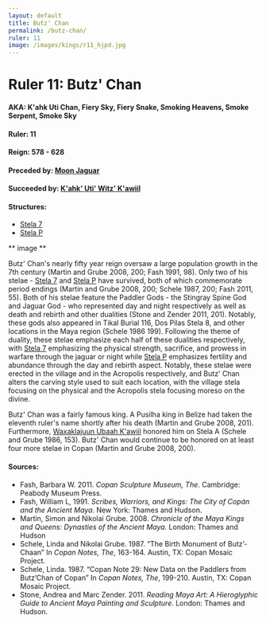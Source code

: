 ```yaml
---
layout: default
title: Butz' Chan
permalink: /butz-chan/
ruler: 11
image: /images/kings/r11_hjpd.jpg
---
```


# Ruler 11: Butz' Chan

#### <strong>AKA:</strong> K'ahk Uti Chan, Fiery Sky, Fiery Snake,  Smoking Heavens, Smoke Serpent, Smoke Sky
#### <strong>Ruler:</strong> 11
#### <strong>Reign:</strong> 578 - 628
#### <strong>Preceded by:</strong> <a href="{{site.baseurl}}/moon-jaguar">Moon Jaguar</a>
#### <strong>Succeeded by:</strong> <a href="{{site.baseurl}}/kahk-uti-witz-kawiil">K'ahk' Uti' Witz' K'awiil</a>
#### <strong>Structures:</strong>
<ul>
<li><a href="{{site.baseurl}}/stela-7">Stela 7</a></li>
<li><a href="{{site.baseurl}}/stela-p">Stela P</a></li>
</ul>

** image **

Butz' Chan's nearly fifty year reign oversaw a large population growth in the 7th century (Martin and Grube 2008, 200; Fash 1991, 98). Only two of his stelae - <a href="{{site.baseurl}}/stela-7">Stela 7</a> and <a href="{{site.baseurl}}/stela-p">Stela P</a> have survived, both of which commemorate period endings (Martin and Grube 2008, 200; Schele 1987, 200; Fash 2011, 55). Both of his stelae feature the Paddler Gods - the Stingray Spine God and Jaguar God - who represented day and night respectively as well as death and rebirth and other dualities (Stone and Zender 2011, 201). Notably, these gods also appeared in Tikal Burial 116, Dos Pilas Stela 8, and other locations in the Maya region (Schele 1986 199).  Following the theme of duality, these stelae emphasize each half of these dualities respectively, with <a href="{{site.baseurl}}/stela-7">Stela 7</a> emphasizing the physical strength, sacrifice, and prowess in warfare through the jaguar or night while <a href="{{site.baseurl}}/stela-p">Stela P</a> emphasizes fertility and abundance through the day and rebirth aspect. Notably, these stelae were erected in the village and in the Acropolis respectively, and Butz' Chan alters the carving style used to suit each location, with the village stela focusing on the physical and the Acropolis stela focusing moreso on the divine.

Butz' Chan was a fairly famous king. A Pusilha king in Belize had taken the eleventh ruler's name shortly after his death (Martin and Grube 2008, 201). Furthermore, <a href="waxaklajuun-ubaah-kawiil">Waxaklajuun Ubaah K'awiil</a> honored him on Stela A (Schele and Grube 1986, 153). Butz' Chan would continue to be honored on at least four more stelae in Copan (Martin and Grube 2008, 200).


#### <strong>Sources:</strong>
<ul>
<li>Fash, Barbara W. 2011. <cite>Copan Sculpture Museum, The</cite>. Cambridge:
    Peabody Museum Press.</li>
<li>Fash, William L, 1991. <cite>Scribes, Warriors, and Kings: The City of Copán and the Ancient Maya</cite>. New York: Thames and Hudson.</li>
<li>Martin, Simon and Nikolai Grube. 2008. <cite>Chronicle of the Maya Kings and
    Queens: Dynasties of the Ancient Maya.</cite> London: Thames and Hudson</li>
<li>Schele, Linda and Nikolai Grube. 1987. “The Birth Monument of Butz’-Chaan” In  <cite>Copan Notes, The</cite>, 163-164. Austin, TX: Copan Mosaic Project.</li>
<li>Schele, Linda. 1987. “Copan Note 29: New Data on the Paddlers from Butz’Chan of Copan” In <cite>Copan Notes, The</cite>, 199-210. Austin, TX: Copan Mosaic Project.</li>
<li>Stone, Andrea and Marc Zender. 2011. <cite>Reading Maya Art: A Hieroglyphic Guide to Ancient Maya Painting and Sculpture</cite>. London: Thames and Hudson.</li>
</ul>
